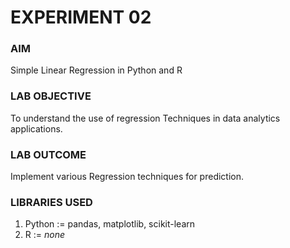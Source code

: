 # EXPERIMENT 02

### AIM
Simple Linear Regression in Python and R

### LAB OBJECTIVE
To understand the use of regression Techniques in data analytics applications.

### LAB OUTCOME
Implement various Regression techniques for prediction.

### LIBRARIES USED
1. Python := pandas, matplotlib, scikit-learn
2. R := *none*
